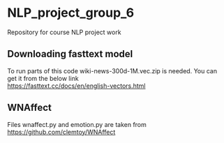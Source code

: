 # NLP_project_group_6

Repository for course NLP project work

## Downloading fasttext model

To run parts of this code wiki-news-300d-1M.vec.zip is needed.
You can get it from the below link  
https://fasttext.cc/docs/en/english-vectors.html

## WNAffect

Files wnaffect.py and emotion.py are taken from https://github.com/clemtoy/WNAffect
